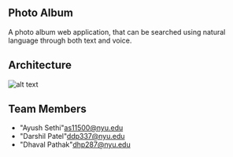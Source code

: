 ## Photo Album
A photo album web application, that can be searched using natural language through both text and voice.

## Architecture 
![alt text](https://github.com/darshildpatel/PhotoAlbumApp/blob/master/Architecture.jpg)



## <a name = "team-members"></a>Team Members
* "Ayush Sethi"<as11500@nyu.edu>
* "Darshil Patel"<ddp337@nyu.edu>
* "Dhaval Pathak"<dhp287@nyu.edu>
